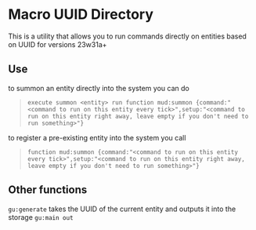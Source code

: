 # Macro UUID Directory

This is a utility that allows you to run commands directly on entities based on UUID for versions 23w31a+

## Use

to summon an entity directly into the system you can do 

> `execute summon <entity> run function mud:summon {command:"<command to run on this entity every tick>",setup:"<command to run on this entity right away, leave empty if you don't need to run something>"}`

to register a pre-existing entity into the system you call

> `function mud:summon {command:"<command to run on this entity every tick>",setup:"<command to run on this entity right away, leave empty if you don't need to run something>"}`

## Other functions

`gu:generate` takes the UUID of the current entity and outputs it into the storage `gu:main out`
